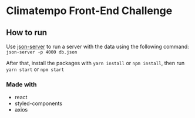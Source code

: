 # Climatempo Front-End Challenge

## How to run

Use [json-server](https://github.com/typicode/json-server) to run a server with the data using the following command: `json-server -p 4000 db.json`

After that, install the packages with `yarn install` or `npm install`, then run `yarn start` or `npm start`

### Made with

- react
- styled-components
- axios
